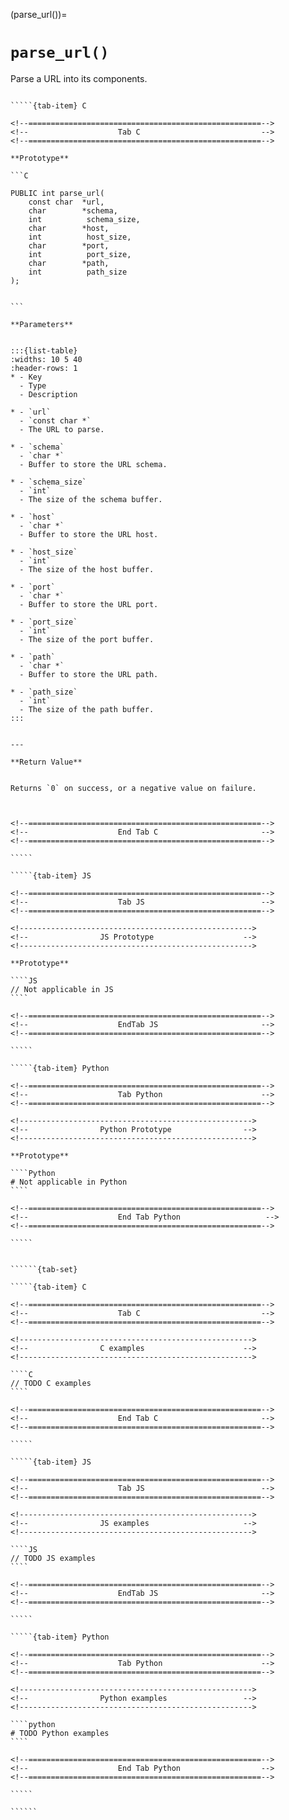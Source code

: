

<!-- ============================================================== -->
(parse_url())=
# `parse_url()`
<!-- ============================================================== -->


Parse a URL into its components.
        

<!------------------------------------------------------------>
<!--                    Prototypes                          -->
<!------------------------------------------------------------>

``````{tab-set}

`````{tab-item} C

<!--====================================================-->
<!--                    Tab C                           -->
<!--====================================================-->

**Prototype**

```C

PUBLIC int parse_url(
    const char  *url,
    char        *schema,
    int          schema_size,
    char        *host,
    int          host_size,
    char        *port,
    int          port_size,
    char        *path,
    int          path_size
);
        

```

**Parameters**


:::{list-table}
:widths: 10 5 40
:header-rows: 1
* - Key
  - Type
  - Description

* - `url`
  - `const char *`
  - The URL to parse.

* - `schema`
  - `char *`
  - Buffer to store the URL schema.

* - `schema_size`
  - `int`
  - The size of the schema buffer.

* - `host`
  - `char *`
  - Buffer to store the URL host.

* - `host_size`
  - `int`
  - The size of the host buffer.

* - `port`
  - `char *`
  - Buffer to store the URL port.

* - `port_size`
  - `int`
  - The size of the port buffer.

* - `path`
  - `char *`
  - Buffer to store the URL path.

* - `path_size`
  - `int`
  - The size of the path buffer.
:::
        

---

**Return Value**


Returns `0` on success, or a negative value on failure.
        


<!--====================================================-->
<!--                    End Tab C                       -->
<!--====================================================-->

`````

`````{tab-item} JS

<!--====================================================-->
<!--                    Tab JS                          -->
<!--====================================================-->

<!---------------------------------------------------->
<!--                JS Prototype                    -->
<!---------------------------------------------------->

**Prototype**

````JS
// Not applicable in JS
````

<!--====================================================-->
<!--                    EndTab JS                       -->
<!--====================================================-->

`````

`````{tab-item} Python

<!--====================================================-->
<!--                    Tab Python                      -->
<!--====================================================-->

<!---------------------------------------------------->
<!--                Python Prototype                -->
<!---------------------------------------------------->

**Prototype**

````Python
# Not applicable in Python
````

<!--====================================================-->
<!--                    End Tab Python                   -->
<!--====================================================-->

`````

``````

<!------------------------------------------------------------>
<!--                    Examples                            -->
<!------------------------------------------------------------>

```````{dropdown} Examples

``````{tab-set}

`````{tab-item} C

<!--====================================================-->
<!--                    Tab C                           -->
<!--====================================================-->

<!---------------------------------------------------->
<!--                C examples                      -->
<!---------------------------------------------------->

````C
// TODO C examples
````

<!--====================================================-->
<!--                    End Tab C                       -->
<!--====================================================-->

`````

`````{tab-item} JS

<!--====================================================-->
<!--                    Tab JS                          -->
<!--====================================================-->

<!---------------------------------------------------->
<!--                JS examples                     -->
<!---------------------------------------------------->

````JS
// TODO JS examples
````

<!--====================================================-->
<!--                    EndTab JS                       -->
<!--====================================================-->

`````

`````{tab-item} Python

<!--====================================================-->
<!--                    Tab Python                      -->
<!--====================================================-->

<!---------------------------------------------------->
<!--                Python examples                 -->
<!---------------------------------------------------->

````python
# TODO Python examples
````

<!--====================================================-->
<!--                    End Tab Python                  -->
<!--====================================================-->

`````

``````

```````

